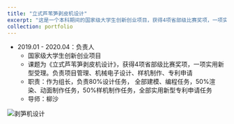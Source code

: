 ```yaml
---
title: "立式芦苇笋剥皮机设计"
excerpt: "这是一个本科期间的国家级大学生创新创业项目，获得4项省部级比赛奖项，一项实用新型受理。负责项目管理、机械电子设计、样机制作、专利申请<br/><img src='https://raw.githubusercontent.com/george-wyy/MyPic/img/img/202305221840227.png'>"
collection: portfolio
---
```

- 2019.01 - 2020.04：负责人
  - 国家级大学生创新创业项目
  - 课题为《立式芦苇笋剥皮机设计》，获得4项省部级比赛奖项，一项实用新型受理。负责项目管理、机械电子设计、样机制作、专利申请
  - 职责：作为组长，负责80%设计任务， 全部建模、编程任务，50%渲染、动面制作任务，50%样机制作任务，全部实用新型专利申请任务
  - 导师：柳沙

![剥笋机设计](https://raw.githubusercontent.com/george-wyy/MyPic/img/img/202305221840227.png)